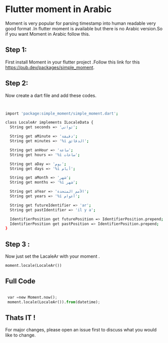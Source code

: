 # Flutter moment in Arabic

Moment is very popular for parsing timestamp into human readable very good format .In flutter moment is available but there is no Arabic version.So if you want Moment in Arabic follow this.

## Step 1:

First install Moment in your flutter project .Follow this link for this 
https://pub.dev/packages/simple_moment.


## Step 2:

Now create a dart file and add these codes.

```bash


import 'package:simple_moment/simple_moment.dart';

class LocaleAr implements ILocaleData {
  String get seconds => 'ثواني';

  String get aMinute => 'دقيقة';
  String get minutes => '%i الدقائق';

  String get anHour => 'ساعة';
  String get hours => '%i ساعات';

  String get aDay => 'يوم';
  String get days => '%i أيام';

  String get aMonth => 'شهر';
  String get months => '%i شهر';

  String get aYear => 'الأمم المتحدة';
  String get years => '%i أعوام';

  String get futureIdentifier => 'ar';
  String get pastIdentifier => 'il y a';

  IdentifierPosition get futurePosition => IdentifierPosition.prepend;
  IdentifierPosition get pastPosition => IdentifierPosition.prepend;
}

```

## Step 3 :

Now just set the LacaleAr with your moment .

```python
moment.locale(LocaleAr())
```



## Full Code


```python

 var =new Moment.now(); 
 moment.locale(LocaleAr()).from(datetime);
```



## Thats IT !
For major changes, please open an issue first to discuss what you would like to change.
